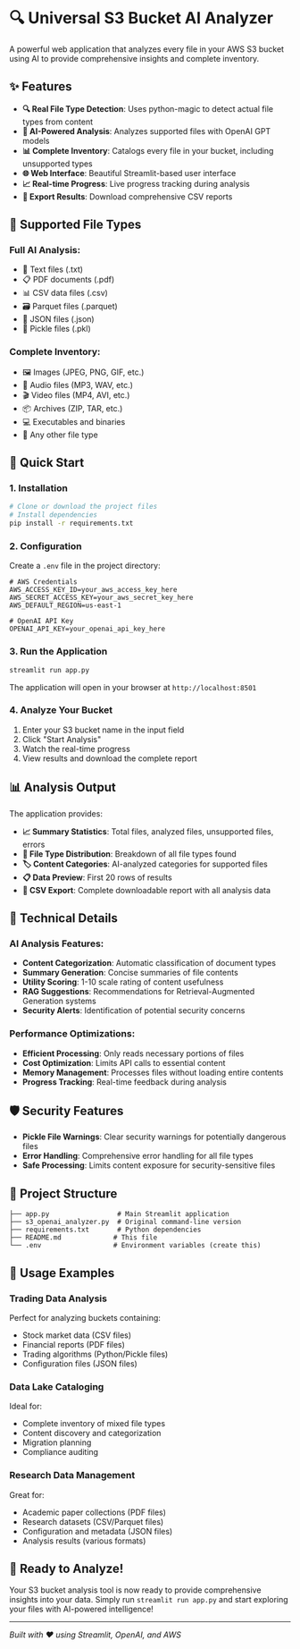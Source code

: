 # 🔍 Universal S3 Bucket AI Analyzer

A powerful web application that analyzes every file in your AWS S3 bucket using AI to provide comprehensive insights and complete inventory.

## ✨ Features

- **🔍 Real File Type Detection**: Uses python-magic to detect actual file types from content
- **🤖 AI-Powered Analysis**: Analyzes supported files with OpenAI GPT models
- **📊 Complete Inventory**: Catalogs every file in your bucket, including unsupported types
- **🌐 Web Interface**: Beautiful Streamlit-based user interface
- **📈 Real-time Progress**: Live progress tracking during analysis
- **💾 Export Results**: Download comprehensive CSV reports

## 🎯 Supported File Types

### Full AI Analysis:
- 📄 Text files (.txt)
- 📋 PDF documents (.pdf)
- 📊 CSV data files (.csv)
- 🗃️ Parquet files (.parquet)
- 🔧 JSON files (.json)
- 🥒 Pickle files (.pkl)

### Complete Inventory:
- 🖼️ Images (JPEG, PNG, GIF, etc.)
- 🎵 Audio files (MP3, WAV, etc.)
- 🎬 Video files (MP4, AVI, etc.)
- 📦 Archives (ZIP, TAR, etc.)
- 💻 Executables and binaries
- 📄 Any other file type

## 🚀 Quick Start

### 1. Installation

```bash
# Clone or download the project files
# Install dependencies
pip install -r requirements.txt
```

### 2. Configuration

Create a `.env` file in the project directory:

```env
# AWS Credentials
AWS_ACCESS_KEY_ID=your_aws_access_key_here
AWS_SECRET_ACCESS_KEY=your_aws_secret_key_here
AWS_DEFAULT_REGION=us-east-1

# OpenAI API Key
OPENAI_API_KEY=your_openai_api_key_here
```

### 3. Run the Application

```bash
streamlit run app.py
```

The application will open in your browser at `http://localhost:8501`

### 4. Analyze Your Bucket

1. Enter your S3 bucket name in the input field
2. Click "Start Analysis"
3. Watch the real-time progress
4. View results and download the complete report

## 📊 Analysis Output

The application provides:

- **📈 Summary Statistics**: Total files, analyzed files, unsupported files, errors
- **📁 File Type Distribution**: Breakdown of all file types found
- **🏷️ Content Categories**: AI-analyzed categories for supported files
- **📋 Data Preview**: First 20 rows of results
- **💾 CSV Export**: Complete downloadable report with all analysis data

## 🔧 Technical Details

### AI Analysis Features:
- **Content Categorization**: Automatic classification of document types
- **Summary Generation**: Concise summaries of file contents
- **Utility Scoring**: 1-10 scale rating of content usefulness
- **RAG Suggestions**: Recommendations for Retrieval-Augmented Generation systems
- **Security Alerts**: Identification of potential security concerns

### Performance Optimizations:
- **Efficient Processing**: Only reads necessary portions of files
- **Cost Optimization**: Limits API calls to essential content
- **Memory Management**: Processes files without loading entire contents
- **Progress Tracking**: Real-time feedback during analysis

## 🛡️ Security Features

- **Pickle File Warnings**: Clear security warnings for potentially dangerous files
- **Error Handling**: Comprehensive error handling for all file types
- **Safe Processing**: Limits content exposure for security-sensitive files

## 📁 Project Structure

```
├── app.py                 # Main Streamlit application
├── s3_openai_analyzer.py  # Original command-line version
├── requirements.txt       # Python dependencies
├── README.md             # This file
└── .env                  # Environment variables (create this)
```

## 🤝 Usage Examples

### Trading Data Analysis
Perfect for analyzing buckets containing:
- Stock market data (CSV files)
- Financial reports (PDF files)
- Trading algorithms (Python/Pickle files)
- Configuration files (JSON files)

### Data Lake Cataloging
Ideal for:
- Complete inventory of mixed file types
- Content discovery and categorization
- Migration planning
- Compliance auditing

### Research Data Management
Great for:
- Academic paper collections (PDF files)
- Research datasets (CSV/Parquet files)
- Configuration and metadata (JSON files)
- Analysis results (various formats)

## 🎉 Ready to Analyze!

Your S3 bucket analysis tool is now ready to provide comprehensive insights into your data. Simply run `streamlit run app.py` and start exploring your files with AI-powered intelligence!

---

*Built with ❤️ using Streamlit, OpenAI, and AWS*